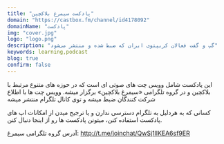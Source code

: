 ```yaml
---
title: "پادکست سیمرغ بلاکچین"
domain: "https://castbox.fm/channel/id4178092"
domainName: "پادکست"
img: "cover.jpg"
logo: "logo.png"
description: "گپ و گفت فعالان کریپتوی ایران که ضبط شده و منتشر می‌شود"
keywords: learning,podcast
blog: true
confirm: false
---
```


این پادکست شامل وویس چت های صوتی ای است که در حوزه های متنوع مرتبط با بلاکچین و در گروه تلگرامی «سیمرغ بلاکچین» برگزار میشه.
وویس چت ها با اطلاع شرکت کنندگان ضبط میشه و توی کانال تلگرام منتشر میشه

کسانی که به هردلیل به تلگرام دسترسی ندارن و یا ترجیح میدن از امکانات اپ های پادکست استفاده کنن، میتونن پادکست ها رو از اینجا دنبال کنن.

آدرس گروه تلگرامی سیمرغ: http://t.me/joinchat/QwSj1llKEA6sf9ER
